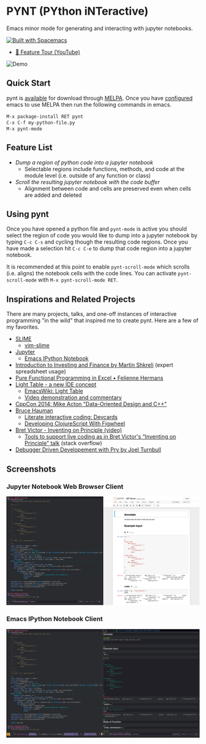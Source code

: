 # PYNT (PYthon iNTeractive)

Emacs minor mode for generating and interacting with jupyter notebooks.

[![Built with Spacemacs](https://cdn.rawgit.com/syl20bnr/spacemacs/442d025779da2f62fc86c2082703697714db6514/assets/spacemacs-badge.svg)](http://spacemacs.org)

- [🎥 Feature Tour (YouTube)](http://www.youtube.com/watch?v=qqJbaoS_sH0 "pynt Demo")

![Demo](/img/demo.gif)

## Quick Start

pynt is [available](https://melpa.org/#/pynt) for download through [MELPA](https://melpa.org/). Once you have [configured](https://melpa.org/#/getting-started) emacs to use MELPA then run the following commands in emacs.

```
M-x package-install RET pynt
C-x C-f my-python-file.py
M-x pynt-mode
```

## Feature List

- *Dump a region of python code into a jupyter notebook*
  - Selectable regions include functions, methods, and code at the module level (i.e. outside of any function or class)
- *Scroll the resulting jupyter notebook with the code buffer*
  - Alignment between code and cells are preserved even when cells are added and deleted

## Using pynt

Once you have opened a python file and `pynt-mode` is active you should select the region of code you would like to dump into a jupyter notebook by typing `C-c C-s` and cycling though the resulting code regions. Once you have made a selection hit `C-c C-e` to dump that code region into a jupyter notebook.

It is recommended at this point to enable `pynt-scroll-mode` which scrolls (i.e. aligns) the notebook cells with the code lines. You can activate `pynt-scroll-mode` with `M-x pynt-scroll-mode RET`.

## Inspirations and Related Projects

There are many projects, talks, and one-off instances of interactive programming "in the wild" that inspired me to create pynt. Here are a few of my favorites.

- [SLIME](https://common-lisp.net/project/slime/)
  - [vim-slime](https://github.com/jpalardy/vim-slime)
- [Jupyter](http://jupyter.org/)
  - [Emacs IPython Notebook](http://millejoh.github.io/emacs-ipython-notebook/)
- [Introduction to Investing and Finance by Martin Shkreli](https://www.youtube.com/watch?v=ARrNYyJEnFI&t=1379s)  (expert spreadsheet usage)
- [Pure Functional Programming in Excel • Felienne Hermans](https://www.youtube.com/watch?v=0yKf8TrLUOw)
- [Light Table - a new IDE concept](http://www.chris-granger.com/2012/04/12/light-table-a-new-ide-concept/)
    - [EmacsWiki: Light Table](https://www.emacswiki.org/emacs/LightTable)
    - [Video demonstration and commentary](https://www.youtube.com/watch?v=TgHvRcbYJ-8)
- [CppCon 2014: Mike Acton "Data-Oriented Design and C++"](https://www.youtube.com/watch?v=rX0ItVEVjHc)
- [Bruce Hauman](http://rigsomelight.com/)
    - [Literate interactive coding: Devcards](https://www.youtube.com/watch?v=G7Z_g2fnEDg)
    - [Developing ClojureScript With Figwheel](https://www.youtube.com/watch?v=j-kj2qwJa_E)
- [Bret Victor - Inventing on Principle (video)](https://vimeo.com/36579366)
    - [Tools to support live coding as in Bret Victor's “Inventing on Principle” talk](https://stackoverflow.com/questions/9448215/tools-to-support-live-coding-as-in-bret-victors-inventing-on-principle-talk)  (stack overflow)
- [Debugger Driven Developement with Pry by Joel Turnbull](https://www.youtube.com/watch?v=4hfMUP5iTq8)

## Screenshots

### Jupyter Notebook Web Browser Client

![Browser](/img/browser.png)

### Emacs IPython Notebook Client

![EIN](/img/ein.png)
